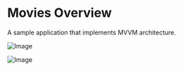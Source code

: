# Movies Overview

A sample application that implements MVVM architecture.

![Image](https://github.com/user-attachments/assets/92dd9091-3c6b-4cc6-99e7-0f985c2621f2)

![Image](https://github.com/user-attachments/assets/2ba48125-8e77-46b1-8098-d13860abf008)

